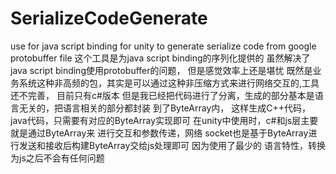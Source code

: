 # SerializeCodeGenerate
use for java script binding for unity to generate serialize code from google protobuffer file
这个工具是为java script binding的序列化提供的 虽然解决了java script binding使用protobuffer的问题，
但是感觉效率上还是堪忧 既然是业务系统这种非高频的包，其实是可以通过这种非压缩方式来进行网络交互的,工具还不完善，
目前只有c#版本 但是我已经把代码进行了分离，生成的部分基本是语言无关的，把语言相关的部分都封装 到了ByteArray内，
这样生成C++代码，java代码，只需要有对应的ByteArray实现即可 在unity中使用时，c#和js层主要就是通过ByteArray来
进行交互和参数传递，网络 socket也是基于ByteArray进行发送和接收后构建ByteArray交给js处理即可 因为使用了最少的
语言特性，转换为js之后不会有任何问题
